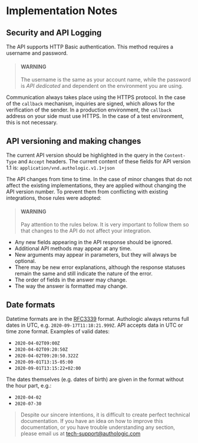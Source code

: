 # Implementation Notes

## Security and API Logging

The API supports HTTP Basic authentication. This method requires a username and password.

<!-- theme: warning -->
> #### WARNING
>
> The username is the same as your account name, while the password is *API dedicated* and 
> dependent on the environment you are using.

Communication always takes place using the HTTPS protocol. In the case of the `callback` mechanism, 
inquiries are signed, which allows for the verification of the sender. In a production environment, 
the `callback` address on your side must use HTTPS. In the case of a test environment, this is not 
necessary.

## API versioning and making changes

The current API version should be highlighted in the query in the `Content-Type` and `Accept` headers.
The current content of these fields for API version 1.1 is: `application/vnd.authologic.v1.1+json`

The API changes from time to time. In the case of minor changes that do not affect the existing implementations, 
they are applied without changing the API version number. To prevent them from conflicting with existing integrations, 
those rules were adopted:

<!-- theme: warning -->
> #### WARNING
>
> Pay attention to the rules below. It is very important to follow them so that changes to the API do not 
> affect your integration.

- Any new fields appearing in the API response should be ignored. 
- Additional API methods may appear at any time.
- New arguments may appear in parameters, but they will always be optional.
- There may be new error explanations, although the response statuses remain the same and still indicate the nature of the error.
- The order of fields in the answer may change.
- The way the answer is formatted may change.

## Date formats

Datetime formats are in the [RFC3339](https://tools.ietf.org/html/rfc3339) format. Authologic always returns full dates in 
UTC, e.g. `2020-09-17T11:18:21.999Z`. API accepts data in UTC or time zone format. Examples of valid dates:

- `2020-04-02T09:00Z`
- `2020-04-02T09:20:50Z`
- `2020-04-02T09:20:50.322Z`
- `2020-09-01T13:15-05:00`
- `2020-09-01T13:15:22+02:00`

The dates themselves (e.g. dates of birth) are given in the format without the hour part, e.g.:

- `2020-04-02`
- `2020-07-30`

<!-- theme: info -->
>
> Despite our sincere intentions, it is difficult to create perfect technical documentation.
> If you have an idea on how to improve this documentation, or you have trouble understanding any section,
> please email us at tech-support@authologic.com

